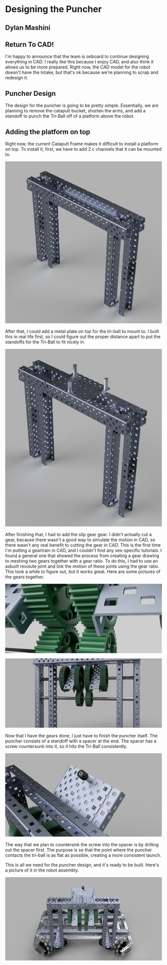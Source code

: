 # Designing the Puncher
## Dylan Mashini

## Return To CAD!
I'm happy to announce that the team is onboard to continue designing everything in CAD. I really like this because I enjoy CAD, and also think it allows us to be more prepared. Right now, the CAD model for the robot doesn't have the Intake, but that's ok because we're planning to scrap and redesign it. 

## Puncher Design
The design for the puncher is going to be pretty simple. Essentially, we are planning to remove the catapult bucket, shorten the arms, and add a standoff to punch the Tri-Ball off of a platform above the robot. 

## Adding the platform on top

Right now, the current Catapult Frame makes it difficult to install a platform on top. To install it, first, we have to add 2 c channels that it can be mounted to. 

![](images/PuncherFrame.jpg)

After that, I could add a metal plate on top for the tri-ball to mount to. I built this in real life first, so I could figure out the proper distance apart to put the standoffs for the Tri-Ball to fit nicely in. 

![](images/PuncherPlate.jpeg)

After finishing that, I had to add the slip gear gear. I didn't actually cut a gear, because there wasn't a good way to simulate the motion in CAD, so there wasn't any real benefit to cutting the gear in CAD. This is the first time I'm putting a geartrain in CAD, and I couldn't find any vex-specific tutorials. I found a general one that showed the process from creating a gear drawing to meshing two gears together with a gear ratio. To do this, I had to use an asbuilt revolute joint and link the motion of these joints using the gear ratio. This took a while to figure out, but it works great. Here are some pictures of the gears together. 

![](images/gearsMeshed.jpeg)

![](images/catapultGears.jpeg)

Now that I have the gears done, I just have to finish the puncher itself. The puncher consists of a standoff with a spacer at the end. The spacer has a screw countersunk into it, so it hits the Tri-Ball consistently. 

![](images/CounterSunk.jpeg)

The way that we plan to countersink the screw into the spacer is by drilling out the spacer first. The purpose is so that the point where the puncher contacts the tri-ball is as flat as possible, creating a more consistent launch. 

This is all we need for the puncher design, and it's ready to be built. Here's a picture of it in the robot assembly. 

![](images/RobotWithPuncher.jpg)
